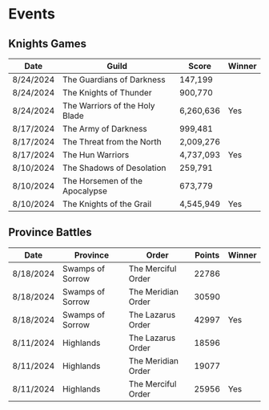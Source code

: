 Events
======

Knights Games
-------------

| Date      | Guild                          | Score     | Winner |
| --------- | ------------------------------ | --------- | ------ |
| 8/24/2024 | The Guardians of Darkness      | 147,199   |        |
| 8/24/2024 | The Knights of Thunder         | 900,770   |        |
| 8/24/2024 | The Warriors of the Holy Blade | 6,260,636 | Yes    |
| 8/17/2024 | The Army of Darkness           | 999,481   |        |
| 8/17/2024 | The Threat from the North      | 2,009,276 |        |
| 8/17/2024 | The Hun Warriors               | 4,737,093 | Yes    |
| 8/10/2024 | The Shadows of Desolation      | 259,791   |        |
| 8/10/2024 | The Horsemen of the Apocalypse | 673,779   |        |
| 8/10/2024 | The Knights of the Grail       | 4,545,949 | Yes    |


Province Battles
----------------

| Date      | Province         | Order              | Points | Winner |
| --------- | ---------------- | ------------------ | ------ | ------ |
| 8/18/2024 | Swamps of Sorrow | The Merciful Order | 22786  |        |
| 8/18/2024 | Swamps of Sorrow | The Meridian Order | 30590  |        |
| 8/18/2024 | Swamps of Sorrow | The Lazarus Order  | 42997  | Yes    |
| 8/11/2024 | Highlands        | The Lazarus Order  | 18596  |        |
| 8/11/2024 | Highlands        | The Meridian Order | 19077  |        |
| 8/11/2024 | Highlands        | The Merciful Order | 25956  | Yes    |